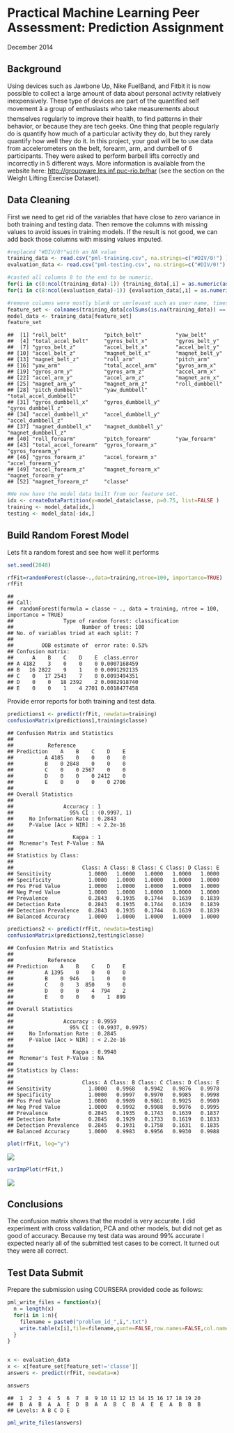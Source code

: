 # Practical Machine Learning Peer Assessment: Prediction Assignment  
December 2014

## Background

Using devices such as Jawbone Up, Nike FuelBand, and Fitbit it is now possible to collect a large amount of data about personal activity relatively inexpensively. These type of devices are part of the quantified self movement â a group of enthusiasts who take measurements about themselves regularly to improve their health, to find patterns in their behavior, or because they are tech geeks. One thing that people regularly do is quantify how much of a particular activity they do, but they rarely quantify how well they do it. In this project, your goal will be to use data from accelerometers on the belt, forearm, arm, and dumbell of 6 participants. They were asked to perform barbell lifts correctly and incorrectly in 5 different ways. More information is available from the website here: http://groupware.les.inf.puc-rio.br/har (see the section on the Weight Lifting Exercise Dataset).





## Data Cleaning
First we need to get rid of the variables that have close to zero variance in both training and testing data. Then remove the columns with missing values to avoid issues in training models. If the result is not good, we can add back those columns with missing values imputed.

```r
#replaced "#DIV/0!"with an NA value 
training_data <- read.csv("pml-training.csv", na.strings=c("#DIV/0!") )
evaluation_data <- read.csv("pml-testing.csv", na.strings=c("#DIV/0!") )

#casted all columns 8 to the end to be numeric. 
for(i in c(8:ncol(training_data)-1)) {training_data[,i] = as.numeric(as.character(training_data[,i]))} 
for(i in c(8:ncol(evaluation_data)-1)) {evaluation_data[,i] = as.numeric(as.character(evaluation_data[,i]))}

#remove columns were mostly blank or unrlevant such as user name, timestamps and windows 
feature_set <- colnames(training_data[colSums(is.na(training_data)) == 0])[-(1:7)]
model_data <- training_data[feature_set]
feature_set
```

```
##  [1] "roll_belt"            "pitch_belt"           "yaw_belt"            
##  [4] "total_accel_belt"     "gyros_belt_x"         "gyros_belt_y"        
##  [7] "gyros_belt_z"         "accel_belt_x"         "accel_belt_y"        
## [10] "accel_belt_z"         "magnet_belt_x"        "magnet_belt_y"       
## [13] "magnet_belt_z"        "roll_arm"             "pitch_arm"           
## [16] "yaw_arm"              "total_accel_arm"      "gyros_arm_x"         
## [19] "gyros_arm_y"          "gyros_arm_z"          "accel_arm_x"         
## [22] "accel_arm_y"          "accel_arm_z"          "magnet_arm_x"        
## [25] "magnet_arm_y"         "magnet_arm_z"         "roll_dumbbell"       
## [28] "pitch_dumbbell"       "yaw_dumbbell"         "total_accel_dumbbell"
## [31] "gyros_dumbbell_x"     "gyros_dumbbell_y"     "gyros_dumbbell_z"    
## [34] "accel_dumbbell_x"     "accel_dumbbell_y"     "accel_dumbbell_z"    
## [37] "magnet_dumbbell_x"    "magnet_dumbbell_y"    "magnet_dumbbell_z"   
## [40] "roll_forearm"         "pitch_forearm"        "yaw_forearm"         
## [43] "total_accel_forearm"  "gyros_forearm_x"      "gyros_forearm_y"     
## [46] "gyros_forearm_z"      "accel_forearm_x"      "accel_forearm_y"     
## [49] "accel_forearm_z"      "magnet_forearm_x"     "magnet_forearm_y"    
## [52] "magnet_forearm_z"     "classe"
```

```r
#We now have the model data built from our feature set. 
idx <- createDataPartition(y=model_data$classe, p=0.75, list=FALSE )
training <- model_data[idx,]
testing <- model_data[-idx,]
```

## Build Random Forest Model
Lets fit a random forest and see how well it performs


```r
set.seed(2048)

rfFit=randomForest(classe~.,data=training,ntree=100, importance=TRUE)
rfFit
```

```
## 
## Call:
##  randomForest(formula = classe ~ ., data = training, ntree = 100,      importance = TRUE) 
##                Type of random forest: classification
##                      Number of trees: 100
## No. of variables tried at each split: 7
## 
##         OOB estimate of  error rate: 0.53%
## Confusion matrix:
##      A    B    C    D    E  class.error
## A 4182    3    0    0    0 0.0007168459
## B   16 2822    9    1    0 0.0091292135
## C    0   17 2543    7    0 0.0093494351
## D    0    0   18 2392    2 0.0082918740
## E    0    0    1    4 2701 0.0018477458
```

Provide error reports for both training and test data.

```r
predictions1 <- predict(rfFit, newdata=training)
confusionMatrix(predictions1,training$classe)
```

```
## Confusion Matrix and Statistics
## 
##           Reference
## Prediction    A    B    C    D    E
##          A 4185    0    0    0    0
##          B    0 2848    0    0    0
##          C    0    0 2567    0    0
##          D    0    0    0 2412    0
##          E    0    0    0    0 2706
## 
## Overall Statistics
##                                      
##                Accuracy : 1          
##                  95% CI : (0.9997, 1)
##     No Information Rate : 0.2843     
##     P-Value [Acc > NIR] : < 2.2e-16  
##                                      
##                   Kappa : 1          
##  Mcnemar's Test P-Value : NA         
## 
## Statistics by Class:
## 
##                      Class: A Class: B Class: C Class: D Class: E
## Sensitivity            1.0000   1.0000   1.0000   1.0000   1.0000
## Specificity            1.0000   1.0000   1.0000   1.0000   1.0000
## Pos Pred Value         1.0000   1.0000   1.0000   1.0000   1.0000
## Neg Pred Value         1.0000   1.0000   1.0000   1.0000   1.0000
## Prevalence             0.2843   0.1935   0.1744   0.1639   0.1839
## Detection Rate         0.2843   0.1935   0.1744   0.1639   0.1839
## Detection Prevalence   0.2843   0.1935   0.1744   0.1639   0.1839
## Balanced Accuracy      1.0000   1.0000   1.0000   1.0000   1.0000
```

```r
predictions2 <- predict(rfFit, newdata=testing)
confusionMatrix(predictions2,testing$classe)
```

```
## Confusion Matrix and Statistics
## 
##           Reference
## Prediction    A    B    C    D    E
##          A 1395    0    0    0    0
##          B    0  946    1    0    0
##          C    0    3  850    9    0
##          D    0    0    4  794    2
##          E    0    0    0    1  899
## 
## Overall Statistics
##                                           
##                Accuracy : 0.9959          
##                  95% CI : (0.9937, 0.9975)
##     No Information Rate : 0.2845          
##     P-Value [Acc > NIR] : < 2.2e-16       
##                                           
##                   Kappa : 0.9948          
##  Mcnemar's Test P-Value : NA              
## 
## Statistics by Class:
## 
##                      Class: A Class: B Class: C Class: D Class: E
## Sensitivity            1.0000   0.9968   0.9942   0.9876   0.9978
## Specificity            1.0000   0.9997   0.9970   0.9985   0.9998
## Pos Pred Value         1.0000   0.9989   0.9861   0.9925   0.9989
## Neg Pred Value         1.0000   0.9992   0.9988   0.9976   0.9995
## Prevalence             0.2845   0.1935   0.1743   0.1639   0.1837
## Detection Rate         0.2845   0.1929   0.1733   0.1619   0.1833
## Detection Prevalence   0.2845   0.1931   0.1758   0.1631   0.1835
## Balanced Accuracy      1.0000   0.9983   0.9956   0.9930   0.9988
```

```r
plot(rfFit, log="y")
```

![](PredictionAssignment_files/figure-html/unnamed-chunk-3-1.png) 

```r
varImpPlot(rfFit,)
```

![](PredictionAssignment_files/figure-html/unnamed-chunk-3-2.png) 

## Conclusions 

The confusion matrix shows that the model is very accurate.  I did experiment with cross validation, PCA and other models, but did not get as good of accuracy. Because my test data was around 99% 
accurate I expected nearly all of the submitted test cases to be correct.  It turned out they 
were all correct.

## Test Data Submit
Prepare the submission using COURSERA provided code as follows:


```r
pml_write_files = function(x){
  n = length(x)
  for(i in 1:n){
    filename = paste0("problem_id_",i,".txt")
    write.table(x[i],file=filename,quote=FALSE,row.names=FALSE,col.names=FALSE)
  }
}


x <- evaluation_data
x <- x[feature_set[feature_set!='classe']]
answers <- predict(rfFit, newdata=x)

answers
```

```
##  1  2  3  4  5  6  7  8  9 10 11 12 13 14 15 16 17 18 19 20 
##  B  A  B  A  A  E  D  B  A  A  B  C  B  A  E  E  A  B  B  B 
## Levels: A B C D E
```

```r
pml_write_files(answers)
```
